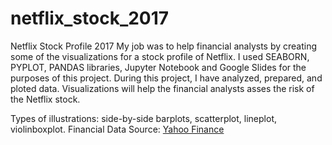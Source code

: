 # netflix_stock_2017
Netflix Stock Profile 2017
My job was to help financial analysts by creating some of the visualizations for a stock profile of Netflix.
I used SEABORN, PYPLOT, PANDAS libraries, Jupyter Notebook and Google Slides for the purposes of this project.
During this project, I have analyzed, prepared, and ploted data. Visualizations will help the financial analysts asses the risk of the Netflix stock.

Types of illustrations: side-by-side barplots, scatterplot, lineplot, violinboxplot.
Financial Data Source: [Yahoo Finance](https://finance.yahoo.com/quote/DATA/)
